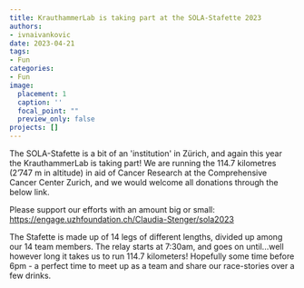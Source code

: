 ```yaml
---
title: KrauthammerLab is taking part at the SOLA-Stafette 2023
authors: 
- ivnaivankovic
date: 2023-04-21
tags: 
- Fun
categories:
- Fun
image:
  placement: 1
  caption: ''
  focal_point: ""
  preview_only: false
projects: []
---
```


The SOLA-Stafette is a bit of an 'institution' in Zürich, and again this year the KrauthammerLab is taking part! We are running the 114.7 kilometres (2’747 m in altitude) in aid of Cancer Research at the Comprehensive Cancer Center Zurich, and we would welcome all donations through the below link.

Please support our efforts with an amount big or small: https://engage.uzhfoundation.ch/Claudia-Stenger/sola2023

The Stafette is made up of 14 legs of different lengths, divided up among our 14 team members. The relay starts at 7:30am, and goes on until...well however long it takes us to run 114.7 kilometers! Hopefully some time before 6pm - a perfect time to meet up as a team and share our race-stories over a few drinks. 